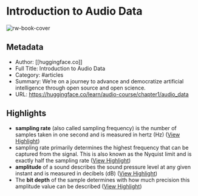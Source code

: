 # Introduction to Audio Data

![rw-book-cover](https://huggingface.co/front/thumbnails/learn/audio-course.png)

## Metadata
- Author: [[huggingface.co]]
- Full Title: Introduction to Audio Data
- Category: #articles
- Summary: We’re on a journey to advance and democratize artificial intelligence through open source and open science.
- URL: https://huggingface.co/learn/audio-course/chapter1/audio_data

## Highlights
- **sampling rate** (also called sampling frequency) is the number of samples taken in one second and is measured in hertz (Hz) ([View Highlight](https://read.readwise.io/read/01h8jn59sxksdy6bys30z0y6mq))
- sampling rate primarily determines the highest frequency that can be captured from the signal. This is also known as the Nyquist limit and is exactly half the sampling rate ([View Highlight](https://read.readwise.io/read/01h8jn67b0q2cfv8efpjwtf920))
- **amplitude** of a sound describes the sound pressure level at any given instant and is measured in decibels (dB) ([View Highlight](https://read.readwise.io/read/01h8jnd89nztagmzftwe188qpa))
- The **bit depth** of the sample determines with how much precision this amplitude value can be described ([View Highlight](https://read.readwise.io/read/01h8jnfaw3nh5hq6bsxcmwedj8))
